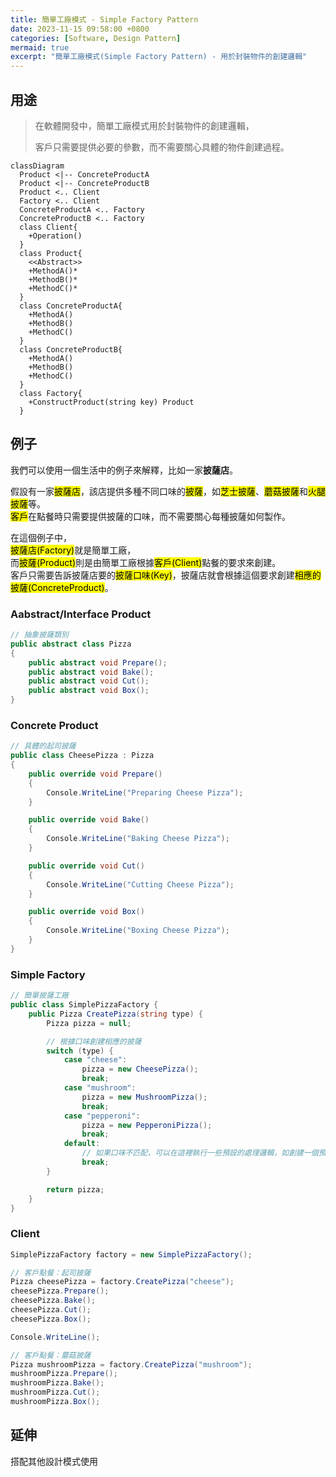 ```yaml
---
title: 簡單工廠模式 - Simple Factory Pattern
date: 2023-11-15 09:58:00 +0800
categories: [Software, Design Pattern]
mermaid: true
excerpt: "簡單工廠模式(Simple Factory Pattern) - 用於封裝物件的創建邏輯"
---
```


## 用途

> 在軟體開發中，簡單工廠模式用於封裝物件的創建邏輯，
>
> 客戶只需要提供必要的參數，而不需要關心具體的物件創建過程。

```mermaid
classDiagram
  Product <|-- ConcreteProductA
  Product <|-- ConcreteProductB
  Product <.. Client
  Factory <.. Client
  ConcreteProductA <.. Factory
  ConcreteProductB <.. Factory
  class Client{
    +Operation()
  }
  class Product{
    <<Abstract>>
    +MethodA()*
    +MethodB()*
    +MethodC()*
  }
  class ConcreteProductA{
    +MethodA()
    +MethodB()
    +MethodC()
  }
  class ConcreteProductB{
    +MethodA()
    +MethodB()
    +MethodC()
  }
  class Factory{
    +ConstructProduct(string key) Product
  }

```

## 例子

我們可以使用一個生活中的例子來解釋，比如一家<b>披薩店</b>。

假設有一家<mark>披薩店</mark>，該店提供多種不同口味的<mark>披薩</mark>，如<mark>芝士披薩</mark>、<mark>蘑菇披薩</mark>和<mark>火腿披薩</mark>等。<br>
<mark>客戶</mark>在點餐時只需要提供披薩的口味，而不需要關心每種披薩如何製作。

在這個例子中，<br>
<mark>披薩店(Factory)</mark>就是簡單工廠，<br>
而<mark>披薩(Product)</mark>則是由簡單工廠根據<mark>客戶(Client)</mark>點餐的要求來創建。<br>
客戶只需要告訴披薩店要的<mark>披薩口味(Key)</mark>，披薩店就會根據這個要求創建<mark>相應的披薩(ConcreteProduct)</mark>。

### Aabstract/Interface Product

```cs
// 抽象披薩類別
public abstract class Pizza
{
    public abstract void Prepare();
    public abstract void Bake();
    public abstract void Cut();
    public abstract void Box();
}
```

### Concrete Product

```cs
// 具體的起司披薩
public class CheesePizza : Pizza
{
    public override void Prepare()
    {
        Console.WriteLine("Preparing Cheese Pizza");
    }

    public override void Bake()
    {
        Console.WriteLine("Baking Cheese Pizza");
    }

    public override void Cut()
    {
        Console.WriteLine("Cutting Cheese Pizza");
    }

    public override void Box()
    {
        Console.WriteLine("Boxing Cheese Pizza");
    }
}
```

### Simple Factory

```cs
// 簡單披薩工廠
public class SimplePizzaFactory {
    public Pizza CreatePizza(string type) {
        Pizza pizza = null;

        // 根據口味創建相應的披薩
        switch (type) {
            case "cheese":
                pizza = new CheesePizza();
                break;
            case "mushroom":
                pizza = new MushroomPizza();
                break;
            case "pepperoni":
                pizza = new PepperoniPizza();
                break;
            default:
                // 如果口味不匹配，可以在這裡執行一些預設的處理邏輯，如創建一個預設的披薩或拋出異常等
                break;
        }

        return pizza;
    }
}
```

### Client

```cs
SimplePizzaFactory factory = new SimplePizzaFactory();

// 客戶點餐：起司披薩
Pizza cheesePizza = factory.CreatePizza("cheese");
cheesePizza.Prepare();
cheesePizza.Bake();
cheesePizza.Cut();
cheesePizza.Box();

Console.WriteLine();

// 客戶點餐：蘑菇披薩
Pizza mushroomPizza = factory.CreatePizza("mushroom");
mushroomPizza.Prepare();
mushroomPizza.Bake();
mushroomPizza.Cut();
mushroomPizza.Box();
```

## 延伸
搭配其他設計模式使用
